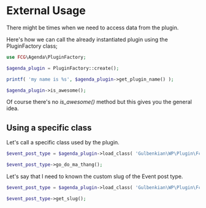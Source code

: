 # External Usage

There might be times when we need to access data from the plugin.

Here's how we can call the already instantiated plugin using the
PluginFactory class;

```php
use FCG\Agenda\PluginFactory;

$agenda_plugin = PluginFactory::create();

printf( 'my name is %s', $agenda_plugin->get_plugin_name() );

$agenda_plugin->is_awesome();
```

Of course there's no *is_awesome()* method but this gives you the general idea.

## Using a specific class

Let's call a specific class used by the plugin.

```php
$event_post_type = $agenda_plugin->load_class( 'Gulbenkian\WP\Plugin\FcgEventsCalendar\PostType\Event' );

$event_post_type->go_do_ma_thang();
```

Let's say that I need to known the custom slug of the Event post type.

```php
$event_post_type = $agenda_plugin->load_class( 'Gulbenkian\WP\Plugin\FcgEventsCalendar\PostType\Event' );

$event_post_type->get_slug();
```

